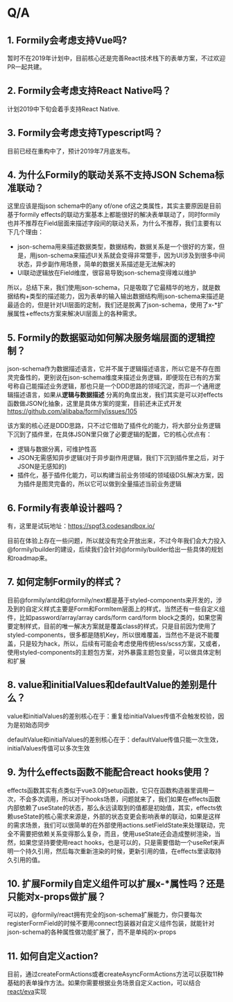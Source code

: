 # Q/A

## 1. Formily会考虑支持Vue吗?

暂时不在2019年计划中，目前核心还是完善React技术栈下的表单方案，不过欢迎PR一起共建。

## 2. Formily会考虑支持React Native吗？

计划2019中下旬会着手支持React Native.

## 3. Formily会考虑支持Typescript吗？

目前已经在重构中了，预计2019年7月底发布。

## 4. 为什么Formily的联动关系不支持JSON Schema标准联动？

这里应该是指json schema中的any of/one of这之类属性，其实主要原因是目前基于formily effects的联动方案基本上都能很好的解决表单联动了，同时formily也并不推荐在Field层面来描述字段间的联动关系，为什么不推荐，我们主要有以下几个理由：

- json-schema用来描述数据类型，数据结构，数据关系是一个很好的方案，但是，用json-schema来描述UI关系就会变得非常蹩手，因为UI涉及到很多中间状态，异步副作用场景，简单的数据关系描述是无法解决的
- UI联动逻辑放在Field维度，很容易导致json-schema变得难以维护

所以，总结下来，我们使用json-schema，只是吸取了它最精华的地方，就是数据结构+类型的描述能力，因为表单的输入输出数据结构用json-schema来描述是最适合的，但是针对UI层面的定制，我们还是脱离了json-schema，使用了x-*扩展属性+effects方案来解决UI层面上的各种需求。

## 5. Formily的数据驱动如何解决服务端层面的逻辑控制？

json-schema作为数据描述语言，它并不属于逻辑描述语言，所以它是不存在图灵完备性的，更别说在json-schema维度来描述业务逻辑，即便现在已有的方案号称自己能描述业务逻辑，那也只是一个DDD思路的领域沉淀，而非一个通用逻辑描述语言，如果从**逻辑与数据描述** 分离的角度出发，我们其实是可以对effects函数做JSON化抽象，这里是具体方案的提案，目前还未正式开发 https://github.com/alibaba/formily/issues/105

该方案的核心还是DDD思路，只不过它借助了插件化的能力，将大部分业务逻辑下沉到了插件里，在具体JSON里只做了必要逻辑的配置，它的核心优点有：

- 逻辑与数据分离，可维护性高
- JSON无需感知异步逻辑(对于异步副作用逻辑，我们下沉到插件里之后，对于JSON是无感知的)
- 插件化，基于插件化能力，可以构建当前业务领域的领域级DSL解决方案，因为插件是图灵完备的，所以它可以做到全量描述当前业务逻辑

## 6. Formily有表单设计器吗？

有，这里是试玩地址：https://spgf3.codesandbox.io/

目前在体验上存在一些问题，所以就没有完全开放出来，不过今年我们会大力投入@formily/builder的建设，后续我们会针对@formily/builder给出一些具体的规划和roadmap来。

## 7. 如何定制Formily的样式？

目前@formily/antd和@formily/next都是基于styled-components来开发的，涉及到的自定义样式主要是Form和FormItem层面上的样式，当然还有一些自定义组件，比如password/array/array cards/form card/form block之类的，如果您需要定制样式，目前的唯一解决方案就是覆盖class的样式，只是目前因为使用了styled-components，很多都是随机Key，所以很难覆盖，当然也不是说不能覆盖，只是较为hack，所以，后续有可能会考虑使用传统less/scss方案，又或者，使用styled-components的主题包方案，对外暴露主题包变量，可以做具体定制和扩展

## 8. value和initialValues和defaultValue的差别是什么？

value和initialValues的差别核心在于：重复给initialValues传值不会触发校验，因为是初始态同步

defaultValue和initialValues的差别核心在于：defaultValue传值只能一次生效，initialValues传值可以多次生效

## 9. 为什么effects函数不能配合react hooks使用？

effects函数其实有点类似于vue3.0的setup函数，它只在函数构造器里调用一次，不会多次调用，所以对于hooks场景，问题就来了，我们如果在effects函数内部依赖了useState的状态，那么永远读取到的值都是初始值，其实，effects依赖useState的核心需求来源是，外部的状态变更会影响表单的联动，如果是这样的需求场景，我们可以很简单的在外部使用actions.setFieldState来处理联动，完全不需要把依赖关系变得那么复杂，而且，使用useState还会造成整树渲染，当然，如果您坚持要使用react hooks，也是可以的，只是需要借助一个useRef来声明一个持久引用，然后每次重新渲染的时候，更新引用的值，在effects里读取持久引用的值。

## 10. 扩展Formily自定义组件可以扩展x-*属性吗？还是只能对x-props做扩展？

可以的，@formily/react拥有完全的json-schema扩展能力，你只要每次registerFormField的时候不要用connect包装器对自定义组件包装，就能针对json-schema的各种属性做功能扩展了，而不是单纯的x-props

## 11. 如何自定义action?
目前，通过createFormActions或者createAsyncFormActions方法可以获取11种基础的表单操作方法。如果你需要根据业务场景自定义action，可以结合[react/eva](https://github.com/janryWang/react-eva)实现
